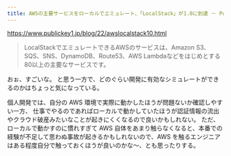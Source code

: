 ```yaml
---
title: AWSの主要サービスをローカルでエミュレート、「LocalStack」が1.0に到達 － Publickey
---
```


https://www.publickey1.jp/blog/22/awslocalstack10.html

> LocalStackでエミュレートできるAWSのサービスは、Amazon S3、SQS、SNS、DynamoDB、Route53、AWS Lambdaなどをはじめとする80以上の主要なサービスです。

おぉ、すごいな。
と思う一方で、どのぐらい開発に有効なシミュレートができるのかはちょっと気になっている。

個人開発では、自分の AWS 環境で実際に動かしたほうが問題ないか確認しやすい一方、
仕事でやるのであればローカルで動かしていたほうが認証情報の流出やクラウド破産みたいなことが起きにくくなるので良いかもしれない。
ただ、ローカルで動かすのに慣れすぎて AWS 自体をあまり触らなくなると、本番での経験が不足して思わぬ事故が起きるかもしれないので、AWS を触るエンジニアはある程度自分で触っておくほうが良いのかな〜、とも思ったりする。

